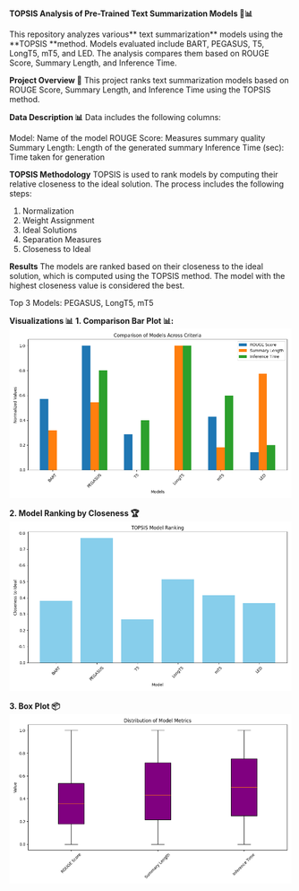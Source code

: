 ****TOPSIS Analysis of Pre-Trained Text Summarization Models 📝📊****

This repository analyzes various** text summarization** models using the **TOPSIS **method. Models evaluated include BART, PEGASUS, T5, LongT5, mT5, and LED. The analysis compares them based on ROUGE Score, Summary Length, and Inference Time.

****Project Overview 🚀****
This project ranks text summarization models based on ROUGE Score, Summary Length, and Inference Time using the TOPSIS method.

****Data Description 📊****
Data includes the following columns:

Model: Name of the model 
ROUGE Score: Measures summary quality 
Summary Length: Length of the generated summary 
Inference Time (sec): Time taken for generation 

****TOPSIS Methodology****
TOPSIS is used to rank models by computing their relative closeness to the ideal solution. The process includes the following steps:
1. Normalization
2. Weight Assignment
3. Ideal Solutions
4. Separation Measures
5. Closeness to Ideal

****Results****
The models are ranked based on their closeness to the ideal solution, which is computed using the TOPSIS method. The model with the highest closeness value is considered the best.

Top 3 Models: PEGASUS, LongT5, mT5 

****Visualizations 📊****
**1. Comparison Bar Plot 📊:**
![comparison_criteria](./comparison_criteria.png)

**2. Model Ranking by Closeness 🏆**
![model_ranking](./model_ranking.png)

**3. Box Plot 📦**
![model_metrics_boxplot](./model_metrics_boxplot.png)



